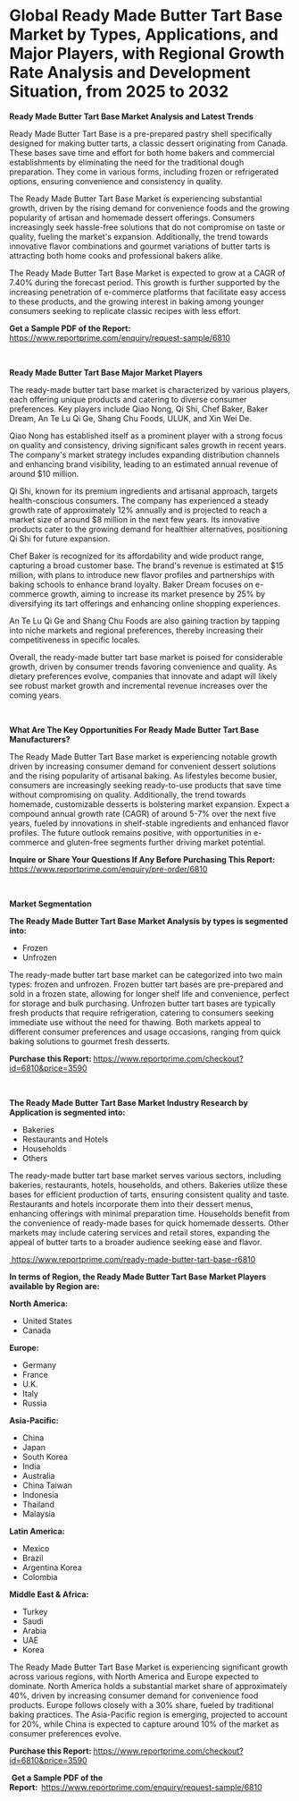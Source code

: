 <p><h1>Global Ready Made Butter Tart Base Market by Types, Applications, and Major Players, with Regional Growth Rate Analysis and Development Situation, from 2025 to 2032</h1></p><p><strong>Ready Made Butter Tart Base Market Analysis and Latest Trends</strong></p>
<p><p>Ready Made Butter Tart Base is a pre-prepared pastry shell specifically designed for making butter tarts, a classic dessert originating from Canada. These bases save time and effort for both home bakers and commercial establishments by eliminating the need for the traditional dough preparation. They come in various forms, including frozen or refrigerated options, ensuring convenience and consistency in quality.</p><p>The Ready Made Butter Tart Base Market is experiencing substantial growth, driven by the rising demand for convenience foods and the growing popularity of artisan and homemade dessert offerings. Consumers increasingly seek hassle-free solutions that do not compromise on taste or quality, fueling the market's expansion. Additionally, the trend towards innovative flavor combinations and gourmet variations of butter tarts is attracting both home cooks and professional bakers alike.</p><p>The Ready Made Butter Tart Base Market is expected to grow at a CAGR of 7.40% during the forecast period. This growth is further supported by the increasing penetration of e-commerce platforms that facilitate easy access to these products, and the growing interest in baking among younger consumers seeking to replicate classic recipes with less effort.</p></p>
<p><strong>Get a Sample PDF of the Report:&nbsp;</strong> <a href="https://www.reportprime.com/enquiry/request-sample/6810?utm_campaign=4466&utm_medium=2&utm_source=Github&utm_content=ia&utm_term=16052025&utm_id=ready-made-butter-tart-base">https://www.reportprime.com/enquiry/request-sample/6810</a></p>
<p>&nbsp;</p>
<p><strong>Ready Made Butter Tart Base Major Market Players</strong></p>
<p><p>The ready-made butter tart base market is characterized by various players, each offering unique products and catering to diverse consumer preferences. Key players include Qiao Nong, Qi Shi, Chef Baker, Baker Dream, An Te Lu Qi Ge, Shang Chu Foods, ULUK, and Xin Wei De. </p><p>Qiao Nong has established itself as a prominent player with a strong focus on quality and consistency, driving significant sales growth in recent years. The company's market strategy includes expanding distribution channels and enhancing brand visibility, leading to an estimated annual revenue of around $10 million. </p><p>Qi Shi, known for its premium ingredients and artisanal approach, targets health-conscious consumers. The company has experienced a steady growth rate of approximately 12% annually and is projected to reach a market size of around $8 million in the next few years. Its innovative products cater to the growing demand for healthier alternatives, positioning Qi Shi for future expansion.</p><p>Chef Baker is recognized for its affordability and wide product range, capturing a broad customer base. The brand's revenue is estimated at $15 million, with plans to introduce new flavor profiles and partnerships with baking schools to enhance brand loyalty. Baker Dream focuses on e-commerce growth, aiming to increase its market presence by 25% by diversifying its tart offerings and enhancing online shopping experiences.</p><p>An Te Lu Qi Ge and Shang Chu Foods are also gaining traction by tapping into niche markets and regional preferences, thereby increasing their competitiveness in specific locales.</p><p>Overall, the ready-made butter tart base market is poised for considerable growth, driven by consumer trends favoring convenience and quality. As dietary preferences evolve, companies that innovate and adapt will likely see robust market growth and incremental revenue increases over the coming years.</p></p>
<p>&nbsp;</p>
<p><strong>What Are The Key Opportunities For Ready Made Butter Tart Base Manufacturers?</strong></p>
<p><p>The Ready Made Butter Tart Base market is experiencing notable growth driven by increasing consumer demand for convenient dessert solutions and the rising popularity of artisanal baking. As lifestyles become busier, consumers are increasingly seeking ready-to-use products that save time without compromising on quality. Additionally, the trend towards homemade, customizable desserts is bolstering market expansion. Expect a compound annual growth rate (CAGR) of around 5-7% over the next five years, fueled by innovations in shelf-stable ingredients and enhanced flavor profiles. The future outlook remains positive, with opportunities in e-commerce and gluten-free segments further driving market potential.</p></p>
<p><strong>Inquire or Share Your Questions If Any Before Purchasing This Report:</strong> <a href="https://www.reportprime.com/enquiry/pre-order/6810?utm_campaign=4466&utm_medium=2&utm_source=Github&utm_content=ia&utm_term=16052025&utm_id=ready-made-butter-tart-base">https://www.reportprime.com/enquiry/pre-order/6810</a></p>
<p>&nbsp;</p>
<p><strong>Market Segmentation</strong></p>
<p><strong>The Ready Made Butter Tart Base Market Analysis by types is segmented into:</strong></p>
<p><ul><li>Frozen</li><li>Unfrozen</li></ul></p>
<p><p>The ready-made butter tart base market can be categorized into two main types: frozen and unfrozen. Frozen butter tart bases are pre-prepared and sold in a frozen state, allowing for longer shelf life and convenience, perfect for storage and bulk purchasing. Unfrozen butter tart bases are typically fresh products that require refrigeration, catering to consumers seeking immediate use without the need for thawing. Both markets appeal to different consumer preferences and usage occasions, ranging from quick baking solutions to gourmet fresh desserts.</p></p>
<p><strong>Purchase this Report:&nbsp;</strong><a href="https://www.reportprime.com/checkout?id=6810&price=3590&utm_campaign=4466&utm_medium=2&utm_source=Github&utm_content=ia&utm_term=16052025&utm_id=ready-made-butter-tart-base">https://www.reportprime.com/checkout?id=6810&price=3590</a></p>
<p>&nbsp;</p>
<p><strong>The Ready Made Butter Tart Base Market Industry Research by Application is segmented into:</strong></p>
<p><ul><li>Bakeries</li><li>Restaurants and Hotels</li><li>Households</li><li>Others</li></ul></p>
<p><p>The ready-made butter tart base market serves various sectors, including bakeries, restaurants, hotels, households, and others. Bakeries utilize these bases for efficient production of tarts, ensuring consistent quality and taste. Restaurants and hotels incorporate them into their dessert menus, enhancing offerings with minimal preparation time. Households benefit from the convenience of ready-made bases for quick homemade desserts. Other markets may include catering services and retail stores, expanding the appeal of butter tarts to a broader audience seeking ease and flavor.</p></p>
<p><a href="https://www.reportprime.com/ready-made-butter-tart-base-r6810?utm_campaign=4466&utm_medium=2&utm_source=Github&utm_content=ia&utm_term=16052025&utm_id=ready-made-butter-tart-base">&nbsp;https://www.reportprime.com/ready-made-butter-tart-base-r6810</a></p>
<p><strong>In terms of Region, the Ready Made Butter Tart Base Market Players available by Region are:</strong></p>
<p>
    <p> <strong> North America: </strong>
        <ul>
            <li>United States</li>
            <li>Canada</li>
        </ul>
        </p> 
    <p> <strong> Europe: </strong>
        <ul>
            <li>Germany</li>
            <li>France</li>
            <li>U.K.</li>
            <li>Italy</li>
            <li>Russia</li>
        </ul>
        </p> 
    <p> <strong> Asia-Pacific: </strong>
        <ul>
            <li>China</li>
            <li>Japan</li>
            <li>South Korea</li>
            <li>India</li>
            <li>Australia</li>
            <li>China Taiwan</li>
            <li>Indonesia</li>
            <li>Thailand</li>
            <li>Malaysia</li>
        </ul>
        </p> 
    <p> <strong> Latin America: </strong>
        <ul>
            <li>Mexico</li>
            <li>Brazil</li>
            <li>Argentina Korea</li>
            <li>Colombia</li>
        </ul>
        </p> 
    <p> <strong> Middle East & Africa: </strong>
        <ul>
            <li>Turkey</li>
            <li>Saudi</li>
            <li>Arabia</li>
            <li>UAE</li>
            <li>Korea</li>
        </ul>
    </p>
    </p>
<p><p>The Ready Made Butter Tart Base Market is experiencing significant growth across various regions, with North America and Europe expected to dominate. North America holds a substantial market share of approximately 40%, driven by increasing consumer demand for convenience food products. Europe follows closely with a 30% share, fueled by traditional baking practices. The Asia-Pacific region is emerging, projected to account for 20%, while China is expected to capture around 10% of the market as consumer preferences evolve.</p></p>
<p><strong>Purchase this Report: </strong><a href="https://www.reportprime.com/checkout?id=6810&price=3590&utm_campaign=4466&utm_medium=2&utm_source=Github&utm_content=ia&utm_term=16052025&utm_id=ready-made-butter-tart-base">https://www.reportprime.com/checkout?id=6810&price=3590</a></p>
<p>&nbsp;<strong>Get a Sample PDF of the Report:&nbsp;&nbsp;</strong><a href="https://www.reportprime.com/enquiry/request-sample/6810?utm_campaign=4466&utm_medium=2&utm_source=Github&utm_content=ia&utm_term=16052025&utm_id=ready-made-butter-tart-base">https://www.reportprime.com/enquiry/request-sample/6810</a></p>
<p><strong></strong></p>
<p><p></p><p></p><p></p></p>